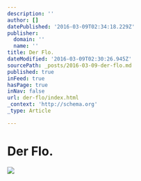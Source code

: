 ```yaml
---
description: ''
author: []
datePublished: '2016-03-09T02:34:18.229Z'
publisher:
  domain: ''
  name: ''
title: Der Flo.
dateModified: '2016-03-09T02:30:26.945Z'
sourcePath: _posts/2016-03-09-der-flo.md
published: true
inFeed: true
hasPage: true
inNav: false
url: der-flo/index.html
_context: 'http://schema.org'
_type: Article

---
```

# Der Flo.
![](https://the-grid-user-content.s3-us-west-2.amazonaws.com/4b77844b-91ca-4701-b793-6e73e82cf243.png)